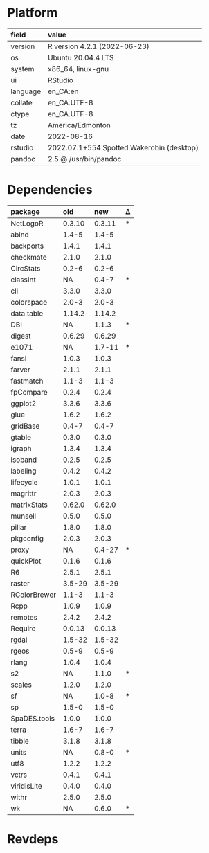 # Platform

|field    |value                                     |
|:--------|:-----------------------------------------|
|version  |R version 4.2.1 (2022-06-23)              |
|os       |Ubuntu 20.04.4 LTS                        |
|system   |x86_64, linux-gnu                         |
|ui       |RStudio                                   |
|language |en_CA:en                                  |
|collate  |en_CA.UTF-8                               |
|ctype    |en_CA.UTF-8                               |
|tz       |America/Edmonton                          |
|date     |2022-08-16                                |
|rstudio  |2022.07.1+554 Spotted Wakerobin (desktop) |
|pandoc   |2.5 @ /usr/bin/pandoc                     |

# Dependencies

|package      |old    |new    |Δ  |
|:------------|:------|:------|:--|
|NetLogoR     |0.3.10 |0.3.11 |*  |
|abind        |1.4-5  |1.4-5  |   |
|backports    |1.4.1  |1.4.1  |   |
|checkmate    |2.1.0  |2.1.0  |   |
|CircStats    |0.2-6  |0.2-6  |   |
|classInt     |NA     |0.4-7  |*  |
|cli          |3.3.0  |3.3.0  |   |
|colorspace   |2.0-3  |2.0-3  |   |
|data.table   |1.14.2 |1.14.2 |   |
|DBI          |NA     |1.1.3  |*  |
|digest       |0.6.29 |0.6.29 |   |
|e1071        |NA     |1.7-11 |*  |
|fansi        |1.0.3  |1.0.3  |   |
|farver       |2.1.1  |2.1.1  |   |
|fastmatch    |1.1-3  |1.1-3  |   |
|fpCompare    |0.2.4  |0.2.4  |   |
|ggplot2      |3.3.6  |3.3.6  |   |
|glue         |1.6.2  |1.6.2  |   |
|gridBase     |0.4-7  |0.4-7  |   |
|gtable       |0.3.0  |0.3.0  |   |
|igraph       |1.3.4  |1.3.4  |   |
|isoband      |0.2.5  |0.2.5  |   |
|labeling     |0.4.2  |0.4.2  |   |
|lifecycle    |1.0.1  |1.0.1  |   |
|magrittr     |2.0.3  |2.0.3  |   |
|matrixStats  |0.62.0 |0.62.0 |   |
|munsell      |0.5.0  |0.5.0  |   |
|pillar       |1.8.0  |1.8.0  |   |
|pkgconfig    |2.0.3  |2.0.3  |   |
|proxy        |NA     |0.4-27 |*  |
|quickPlot    |0.1.6  |0.1.6  |   |
|R6           |2.5.1  |2.5.1  |   |
|raster       |3.5-29 |3.5-29 |   |
|RColorBrewer |1.1-3  |1.1-3  |   |
|Rcpp         |1.0.9  |1.0.9  |   |
|remotes      |2.4.2  |2.4.2  |   |
|Require      |0.0.13 |0.0.13 |   |
|rgdal        |1.5-32 |1.5-32 |   |
|rgeos        |0.5-9  |0.5-9  |   |
|rlang        |1.0.4  |1.0.4  |   |
|s2           |NA     |1.1.0  |*  |
|scales       |1.2.0  |1.2.0  |   |
|sf           |NA     |1.0-8  |*  |
|sp           |1.5-0  |1.5-0  |   |
|SpaDES.tools |1.0.0  |1.0.0  |   |
|terra        |1.6-7  |1.6-7  |   |
|tibble       |3.1.8  |3.1.8  |   |
|units        |NA     |0.8-0  |*  |
|utf8         |1.2.2  |1.2.2  |   |
|vctrs        |0.4.1  |0.4.1  |   |
|viridisLite  |0.4.0  |0.4.0  |   |
|withr        |2.5.0  |2.5.0  |   |
|wk           |NA     |0.6.0  |*  |

# Revdeps

